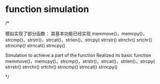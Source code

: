 # function simulation
/*

模拟实现了部分函数：
其基本功能已经实现
memmove()，memcpy()，strcmp()，strstr()，strcat()，strlen()，strcpy(
strrstr()  strrchr()  srtchr()  strncmp()  strncat()  strncpy()


Simulation to achieve a part of the function
Realized its basic function
memmove()，memcpy()，strcmp()，strstr()，strcat()，strlen()，strcpy(
strrstr()  strrchr()  srtchr()  strncmp()  strncat()  strncpy()


*/
